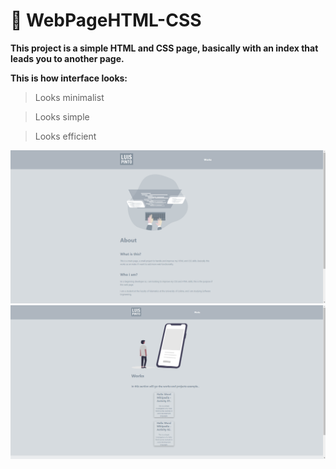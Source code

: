 #  🦾 WebPageHTML-CSS 
**This project is a simple HTML and CSS page, basically with an index that leads you to another page.**

**This is how interface looks:**
>Looks minimalist

>Looks simple

>Looks efficient

![Imagen2](img/002.png)
![Imagen1](img/001.png)
